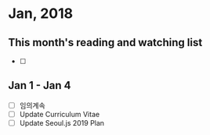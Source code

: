 # Jan, 2018

## This month's reading and watching list

* [ ]

## Jan 1 - Jan 4

* [ ] 임의계속
* [ ] Update Curriculum Vitae
* [ ] Update Seoul.js 2019 Plan
